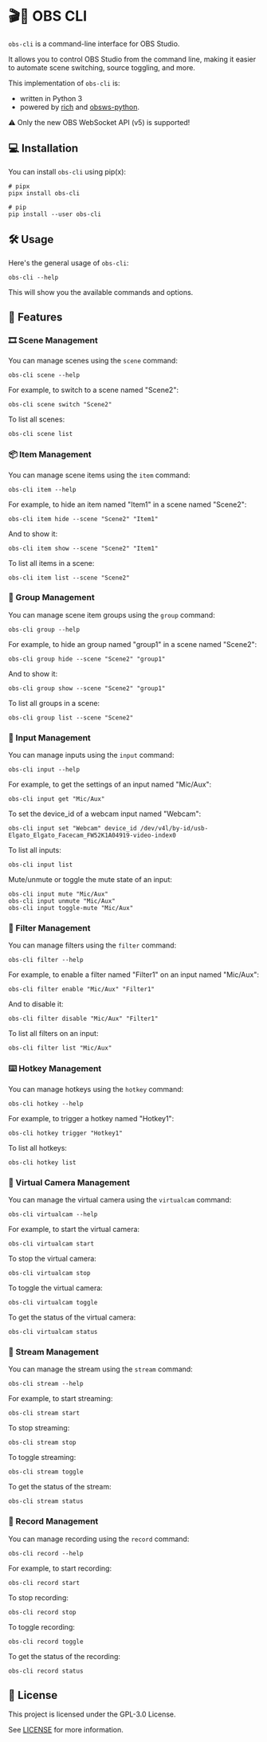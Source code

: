# 🎬🎥 OBS CLI

`obs-cli` is a command-line interface for OBS Studio.

It allows you to control OBS Studio from the command line, making it easier to
automate scene switching, source toggling, and more.

This implementation of `obs-cli` is:

- written in Python 3
- powered by [rich](https://github.com/Textualize/rich) and
[obsws-python](https://pypi.org/project/obsws-python/).

⚠️ Only the new OBS WebSocket API (v5) is supported!

## 💻 Installation

You can install `obs-cli` using pip(x):

```shell
# pipx
pipx install obs-cli

# pip
pip install --user obs-cli
```

## 🛠️ Usage

Here's the general usage of `obs-cli`:

```shell
obs-cli --help
```

This will show you the available commands and options.

## 🌟 Features

### 🎞️ Scene Management

You can manage scenes using the `scene` command:

```shell
obs-cli scene --help
```

For example, to switch to a scene named "Scene2":

```shell
obs-cli scene switch "Scene2"
```

To list all scenes:

```shell
obs-cli scene list
```

### 📦 Item Management

You can manage scene items using the `item` command:

```shell
obs-cli item --help
```

For example, to hide an item named "Item1" in a scene named "Scene2":

```shell
obs-cli item hide --scene "Scene2" "Item1"
```

And to show it:

```shell
obs-cli item show --scene "Scene2" "Item1"
```

To list all items in a scene:

```shell
obs-cli item list --scene "Scene2"
```

### 📂 Group Management

You can manage scene item groups using the `group` command:

```shell
obs-cli group --help
```

For example, to hide an group named "group1" in a scene named "Scene2":

```shell
obs-cli group hide --scene "Scene2" "group1"
```

And to show it:

```shell
obs-cli group show --scene "Scene2" "group1"
```

To list all groups in a scene:

```shell
obs-cli group list --scene "Scene2"
```

### 🎤 Input Management

You can manage inputs using the `input` command:

```shell
obs-cli input --help
```

For example, to get the settings of an input named "Mic/Aux":

```shell
obs-cli input get "Mic/Aux"
```

To set the device_id of a webcam input named "Webcam":

```shell
obs-cli input set "Webcam" device_id /dev/v4l/by-id/usb-Elgato_Elgato_Facecam_FW52K1A04919-video-index0
```

To list all inputs:

```shell
obs-cli input list
```

Mute/unmute or toggle the mute state of an input:

```shell
obs-cli input mute "Mic/Aux"
obs-cli input unmute "Mic/Aux"
obs-cli input toggle-mute "Mic/Aux"
```

### 🎨 Filter Management

You can manage filters using the `filter` command:

```shell
obs-cli filter --help
```

For example, to enable a filter named "Filter1" on an input named "Mic/Aux":

```shell
obs-cli filter enable "Mic/Aux" "Filter1"
```

And to disable it:

```shell
obs-cli filter disable "Mic/Aux" "Filter1"
```

To list all filters on an input:

```shell
obs-cli filter list "Mic/Aux"
```

### ⌨️ Hotkey Management

You can manage hotkeys using the `hotkey` command:

```shell
obs-cli hotkey --help
```

For example, to trigger a hotkey named "Hotkey1":

```shell
obs-cli hotkey trigger "Hotkey1"
```

To list all hotkeys:

```shell
obs-cli hotkey list
```

### 🎥 Virtual Camera Management

You can manage the virtual camera using the `virtualcam` command:

```shell
obs-cli virtualcam --help
```

For example, to start the virtual camera:

```shell
obs-cli virtualcam start
```

To stop the virtual camera:

```shell
obs-cli virtualcam stop
```

To toggle the virtual camera:

```shell
obs-cli virtualcam toggle
```

To get the status of the virtual camera:

```shell
obs-cli virtualcam status
```

### 📡 Stream Management

You can manage the stream using the `stream` command:

```shell
obs-cli stream --help
```

For example, to start streaming:

```shell
obs-cli stream start
```

To stop streaming:

```shell
obs-cli stream stop
```

To toggle streaming:

```shell
obs-cli stream toggle
```

To get the status of the stream:

```shell
obs-cli stream status
```

### 🎥 Record Management

You can manage recording using the `record` command:

```shell
obs-cli record --help
```

For example, to start recording:

```shell
obs-cli record start
```

To stop recording:

```shell
obs-cli record stop
```

To toggle recording:

```shell
obs-cli record toggle
```

To get the status of the recording:

```shell
obs-cli record status
```

## 📄 License

This project is licensed under the GPL-3.0 License.

See [LICENSE](LICENSE) for more information.
